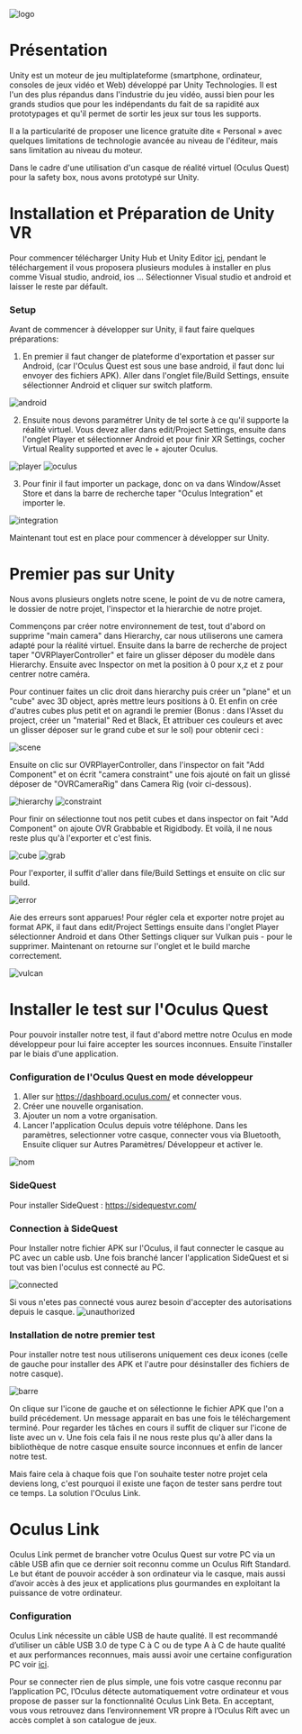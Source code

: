 ![logo](Images/logo.png)

# Présentation
Unity est un moteur de jeu multiplateforme (smartphone, ordinateur, consoles de jeux vidéo et Web) développé par Unity Technologies. Il est l'un des plus répandus dans l'industrie du jeu vidéo, aussi bien pour les grands studios que pour les indépendants du fait de sa rapidité aux prototypages et qu'il permet de sortir les jeux sur tous les supports.

Il a la particularité de proposer une licence gratuite dite « Personal » avec quelques limitations de technologie avancée au niveau de l'éditeur, mais sans limitation au niveau du moteur.

Dans le cadre d'une utilisation d'un casque de réalité virtuel (Oculus Quest) pour la safety box, nous avons prototypé sur Unity.

# Installation et Préparation de Unity VR
Pour commencer télécharger Unity Hub et Unity Editor [ici](https://unity3d.com/fr/get-unity/download),
pendant le téléchargement il vous proposera plusieurs modules à installer en plus comme Visual studio, android, ios ... Sélectionner Visual studio et android et laisser le reste par défault.

### Setup
Avant de commencer à développer sur Unity, il faut faire quelques préparations:
1. En premier il faut changer de plateforme d'exportation et passer sur Android, (car l'Oculus Quest est sous une base android, il faut donc lui envoyer des fichiers APK). Aller dans l'onglet file/Build Settings, ensuite sélectionner Android et cliquer sur switch platform.

![android](Images/android.png)

2. Ensuite nous devons paramétrer Unity de tel sorte à ce qu'il supporte la réalité virtuel. Vous devez aller dans edit/Project Settings, ensuite dans l'onglet Player et sélectionner Android et pour finir XR Settings, cocher Virtual Reality supported et avec le + ajouter Oculus.  

![player](Images/player.png)   ![oculus](Images/oculus.png)

3. Pour finir il faut importer un package, donc on va dans Window/Asset Store et dans la barre de recherche taper "Oculus Integration" et importer le.

![integration](Images/integration.png)

Maintenant tout est en place pour commencer à développer sur Unity.

# Premier pas sur Unity
Nous avons plusieurs onglets notre scene, le point de vu de notre camera, le dossier de notre projet, l'inspector et la hierarchie de notre projet.

Commençons par créer notre environnement de test, tout d'abord on supprime "main camera" dans Hierarchy, car nous utiliserons une camera adapté pour la réalité virtuel. Ensuite dans la barre de recherche de project taper "OVRPlayerController" et faire un glisser déposer du modèle dans Hierarchy. Ensuite avec Inspector on met la position à 0 pour x,z et z pour centrer notre caméra.

Pour continuer faites un clic droit dans hierarchy puis créer un "plane" et un "cube" avec 3D object, après mettre leurs positions à 0. Et enfin on crée d'autres cubes plus petit et on agrandi le premier (Bonus : dans l'Asset du project, créer un "material" Red et Black, Et attribuer ces couleurs et avec un glisser déposer sur le grand cube et sur le sol) pour obtenir ceci :

![scene](Images/scene.png)

Ensuite on clic sur OVRPlayerController, dans l'inspector on fait "Add Component" et on écrit "camera constraint" une fois ajouté on fait un glissé déposer de "OVRCameraRig" dans Camera Rig (voir ci-dessous).

![hierarchy](Images/hierarchy.png) ![constraint](Images/constraint.png)

Pour finir on sélectionne tout nos petit cubes et dans inspector on fait "Add Component" on ajoute OVR Grabbable et Rigidbody. Et voilà, il ne nous reste plus qu'à l'exporter et c'est finis.

![cube](Images/cube.png) ![grab](Images/grab.png)

Pour l'exporter, il suffit d'aller dans file/Build Settings et ensuite on clic sur build. 

![error](Images/error.png)

Aie des erreurs sont apparues! Pour régler cela et exporter notre projet au format APK, il faut dans edit/Project Settings ensuite dans l'onglet Player sélectionner Android et dans Other Settings cliquer sur Vulkan puis - pour le supprimer. Maintenant on retourne sur l'onglet et le build marche correctement.

![vulcan](Images/vulcan.png)

# Installer le test sur l'Oculus Quest
Pour pouvoir installer notre test, il faut d'abord mettre notre Oculus en mode développeur pour lui faire accepter les sources inconnues. Ensuite l'installer par le biais d'une application.

### Configuration de l'Oculus Quest en mode développeur
1. Aller sur https://dashboard.oculus.com/ et connecter vous.
2. Créer une nouvelle organisation.
3. Ajouter un nom a votre organisation.
4. Lancer l'application Oculus depuis votre téléphone. Dans les paramètres, selectionner votre casque, connecter vous via Bluetooth, Ensuite cliquer sur Autres Paramètres/ Développeur et activer le.

 ![nom](Images/nom.PNG)


### SideQuest
Pour installer SideQuest : https://sidequestvr.com/

### Connection à SideQuest
Pour Installer notre fichier APK sur l'Oculus, il faut connecter le casque au PC avec un cable usb. Une fois branché lancer l'application SideQuest et si tout vas bien l'oculus est connecté au PC.

![connected](Images/connected.png)

Si vous n'etes pas connecté vous aurez besoin d'accepter des autorisations depuis le casque. ![unauthorized](Images/unauthorized.png)

### Installation de notre premier test
Pour installer notre test nous utiliserons uniquement ces deux icones (celle de gauche pour installer des APK et l'autre pour désinstaller des fichiers de notre casque). 

![barre](Images/barre.png)

On clique sur l'icone de gauche et on sélectionne le fichier APK que l'on a build précédement. Un message apparait en bas une fois le téléchargement terminé. Pour regarder les tâches en cours il suffit de cliquer sur l'icone de liste avec un v. Une fois cela fais il ne nous reste plus qu'à aller dans la bibliothèque de notre casque ensuite source inconnues et enfin de lancer notre test. 

Mais faire cela à chaque fois que l'on souhaite tester notre projet cela deviens long, c'est pourquoi il existe une façon de tester sans perdre tout ce temps. La solution l'Oculus Link.

# Oculus Link
Oculus Link permet de brancher votre Oculus Quest sur votre PC via un câble USB afin que ce dernier soit reconnu comme un Oculus Rift Standard. Le but étant de pouvoir accéder à son ordinateur via le casque, mais aussi d’avoir accès à des jeux et applications plus gourmandes en exploitant la puissance de votre ordinateur. 

### Configuration
Oculus Link nécessite un câble USB de haute qualité. Il est recommandé d’utiliser un câble USB 3.0 de type C à C ou de type A à C de haute qualité et aux performances reconnues, mais aussi avoir une certaine configuration PC voir [ici](https://support.oculus.com/444256562873335/).

Pour se connecter rien de plus simple, une fois votre casque reconnu par l’application PC, l’Oculus détecte automatiquement votre ordinateur et vous propose de passer sur la fonctionnalité Oculus Link Beta. En acceptant, vous vous retrouvez dans l’environnement VR propre à l’Oculus Rift avec un accès complet à son catalogue de jeux.
